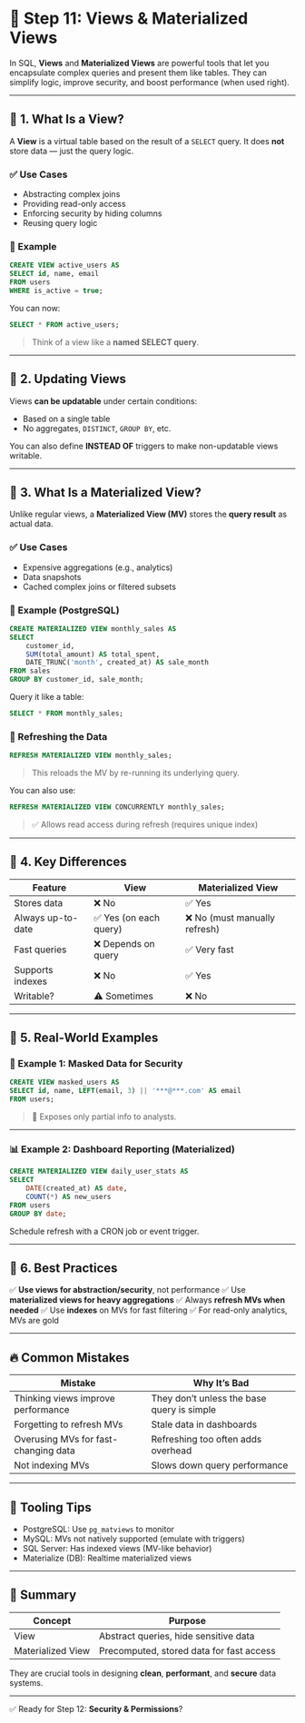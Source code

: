 # 🧠 **Step 11: Views & Materialized Views**

In SQL, **Views** and **Materialized Views** are powerful tools that let you encapsulate complex queries and present them like tables. They can simplify logic, improve security, and boost performance (when used right).

---

## 🔷 1. What Is a View?

A **View** is a virtual table based on the result of a `SELECT` query.
It does **not** store data — just the query logic.

### ✅ Use Cases

- Abstracting complex joins
- Providing read-only access
- Enforcing security by hiding columns
- Reusing query logic

### 🔸 Example

```sql
CREATE VIEW active_users AS
SELECT id, name, email
FROM users
WHERE is_active = true;
```

You can now:

```sql
SELECT * FROM active_users;
```

> Think of a view like a **named SELECT query**.

---

## 🔷 2. Updating Views

Views **can be updatable** under certain conditions:

- Based on a single table
- No aggregates, `DISTINCT`, `GROUP BY`, etc.

You can also define **INSTEAD OF** triggers to make non-updatable views writable.

---

## 🔷 3. What Is a Materialized View?

Unlike regular views, a **Materialized View (MV)** stores the **query result** as actual data.

### ✅ Use Cases

- Expensive aggregations (e.g., analytics)
- Data snapshots
- Cached complex joins or filtered subsets

### 🔸 Example (PostgreSQL)

```sql
CREATE MATERIALIZED VIEW monthly_sales AS
SELECT
    customer_id,
    SUM(total_amount) AS total_spent,
    DATE_TRUNC('month', created_at) AS sale_month
FROM sales
GROUP BY customer_id, sale_month;
```

Query it like a table:

```sql
SELECT * FROM monthly_sales;
```

### 🔄 Refreshing the Data

```sql
REFRESH MATERIALIZED VIEW monthly_sales;
```

> This reloads the MV by re-running its underlying query.

You can also use:

```sql
REFRESH MATERIALIZED VIEW CONCURRENTLY monthly_sales;
```

> ✅ Allows read access during refresh (requires unique index)

---

## 🔷 4. Key Differences

| Feature           | View                   | Materialized View             |
| ----------------- | ---------------------- | ----------------------------- |
| Stores data       | ❌ No                  | ✅ Yes                        |
| Always up-to-date | ✅ Yes (on each query) | ❌ No (must manually refresh) |
| Fast queries      | ❌ Depends on query    | ✅ Very fast                  |
| Supports indexes  | ❌ No                  | ✅ Yes                        |
| Writable?         | ⚠️ Sometimes           | ❌ No                         |

---

## 🔷 5. Real-World Examples

### 🧾 Example 1: Masked Data for Security

```sql
CREATE VIEW masked_users AS
SELECT id, name, LEFT(email, 3) || '***@***.com' AS email
FROM users;
```

> 🔐 Exposes only partial info to analysts.

---

### 📊 Example 2: Dashboard Reporting (Materialized)

```sql
CREATE MATERIALIZED VIEW daily_user_stats AS
SELECT
    DATE(created_at) AS date,
    COUNT(*) AS new_users
FROM users
GROUP BY date;
```

Schedule refresh with a CRON job or event trigger.

---

## 🔷 6. Best Practices

✅ **Use views for abstraction/security**, not performance
✅ Use **materialized views for heavy aggregations**
✅ Always **refresh MVs when needed**
✅ Use **indexes** on MVs for fast filtering
✅ For read-only analytics, MVs are gold

---

## 🔥 Common Mistakes

| Mistake                              | Why It’s Bad                               |
| ------------------------------------ | ------------------------------------------ |
| Thinking views improve performance   | They don’t unless the base query is simple |
| Forgetting to refresh MVs            | Stale data in dashboards                   |
| Overusing MVs for fast-changing data | Refreshing too often adds overhead         |
| Not indexing MVs                     | Slows down query performance               |

---

## 🔧 Tooling Tips

- PostgreSQL: Use `pg_matviews` to monitor
- MySQL: MVs not natively supported (emulate with triggers)
- SQL Server: Has indexed views (MV-like behavior)
- Materialize (DB): Realtime materialized views

---

## 🧩 Summary

| Concept           | Purpose                                  |
| ----------------- | ---------------------------------------- |
| View              | Abstract queries, hide sensitive data    |
| Materialized View | Precomputed, stored data for fast access |

They are crucial tools in designing **clean**, **performant**, and **secure** data systems.

---

✅ Ready for Step 12: **Security & Permissions**?
